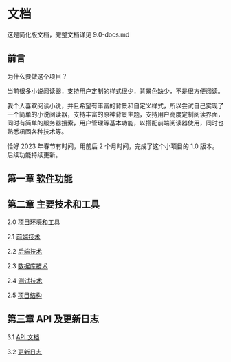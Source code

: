 # 文档

这是简化版文档，完整文档详见 9.0-docs.md

## 前言

为什么要做这个项目？

当前很多小说阅读器，支持用户定制的样式很少，背景色缺少，不是很方便阅读。

我个人喜欢阅读小说，并且希望有丰富的背景和自定义样式，所以尝试自己实现了一个简单的小说阅读器，支持丰富的原神背景主题，支持用户高度定制阅读界面，同时有简单的服务器搜索，用户管理等基本功能，以搭配前端阅读器使用，同时也熟悉巩固各种技术等。

恰好 2023 年春节有时间，用前后 2 个月时间，完成了这个小项目的 1.0 版本。后续功能持续更新。

## 第一章 [软件功能](./1.0-feature.md)

## 第二章 主要技术和工具

2.0 [项目环境和工具](./2.0-env.md)

2.1 [前端技术](./2.1-frontend.md)

2.2 [后端技术](./2.2-backend.md)

2.3 [数据库技术](./2.3-db.md)

2.4 [测试技术](./2.4-test.md)

2.5 [项目结构](./2.5-structure.md)

## 第三章 API 及更新日志

3.1 [API 文档](./3.1-api.md)

3.2 [更新日志](./3.2-change.md)
